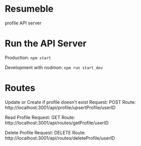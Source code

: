 # Resumeble

profile API server

# Run the API Server

Production:
`npm start`

Development with nodmon:
`npm run start_dev`

# Routes

Update or Create if profile doesn't exist
    Request: POST
    Route: http://localhost:3001/api/profile/upsertProfile/userID

Read Profile
    Request: GET 
    Route: http://localhost:3001/api/routes/getProfile/userID

Delete Profile
    Request: DELETE
    Route: http://localhost:3001/api/routes/deleteProfile/userID
